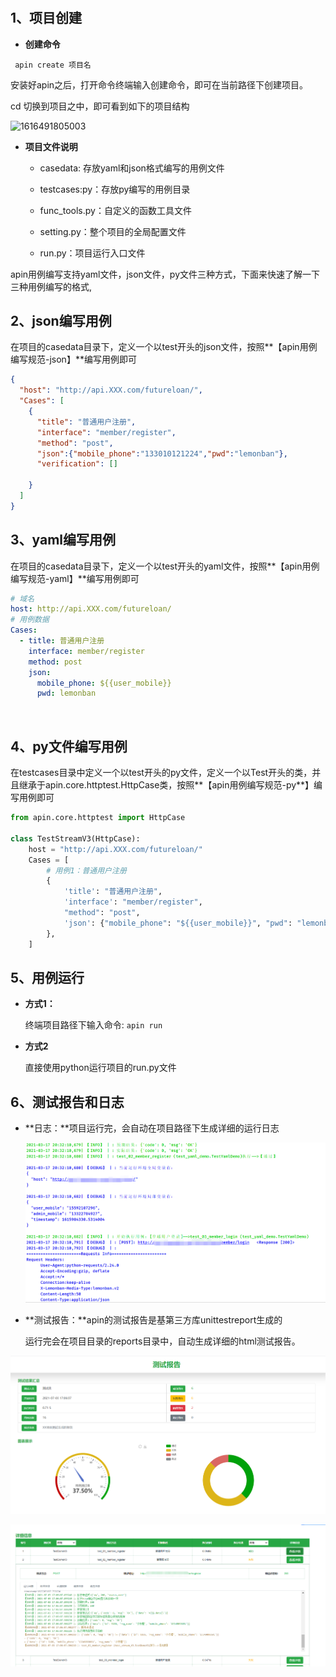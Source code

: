 # 

## 1、项目创建

- **创建命令**

``` apin create 项目名```
    
安装好apin之后，打开命令终端输入创建命令，即可在当前路径下创建项目。
    
cd 切换到项目之中，即可看到如下的项目结构
    
![1616491805003](./img/1616491805003.png)  





- **项目文件说明**

    -  casedata: 存放yaml和json格式编写的用例文件

    -  testcases:py：存放py编写的用例目录

    -  func_tools.py：自定义的函数工具文件

    -  setting.py：整个项目的全局配置文件

    - run.py：项目运行入口文件

        

apin用例编写支持yaml文件，json文件，py文件三种方式，下面来快速了解一下三种用例编写的格式,

## 2、json编写用例


在项目的casedata目录下，定义一个以test开头的json文件，按照**【apin用例编写规范-json】**编写用例即可

```json
{
  "host": "http://api.XXX.com/futureloan/",
  "Cases": [
    {
      "title": "普通用户注册",
      "interface": "member/register",
      "method": "post",
      "json":{"mobile_phone":"133010121224","pwd":"lemonban"},
      "verification": []

    }
  ]
}
```



## 3、yaml编写用例

在项目的casedata目录下，定义一个以test开头的yaml文件，按照**【apin用例编写规范-yaml】**编写用例即可

```yaml
# 域名
host: http://api.XXX.com/futureloan/
# 用例数据
Cases:
  - title: 普通用户注册
    interface: member/register
    method: post
    json:
      mobile_phone: ${{user_mobile}}
      pwd: lemonban
```

​    

## 4、py文件编写用例

​	在testcases目录中定义一个以test开头的py文件，定义一个以Test开头的类，并且继承于apin.core.httptest.HttpCase类，按照**【apin用例编写规范-py**】编写用例即可


```python
from apin.core.httptest import HttpCase

class TestStreamV3(HttpCase):
    host = "http://api.XXX.com/futureloan/"
    Cases = [
        # 用例1：普通用户注册
        {
            'title': "普通用户注册",
            'interface': "member/register",
            "method": "post",
            'json': {"mobile_phone": "${{user_mobile}}", "pwd": "lemonban"},
        },
    ]
```

## 5、用例运行

- **方式1：**

     终端项目路径下输入命令: ```apin run```
     
     

- **方式2**

     直接使用python运行项目的run.py文件



## 6、测试报告和日志

-  **日志：**项目运行完，会自动在项目路径下生成详细的运行日志

    ![1615984513176](./img/1615984513176.png)

-  **测试报告：**apin的测试报告是基第三方库unittestreport生成的

     运行完会在项目目录的reports目录中，自动生成详细的html测试报告。

![1615966527547](./img/report1.png) 

![1615966527547](img/report21.png) 

